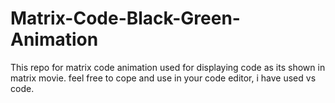 # Matrix-Code-Black-Green-Animation
This repo for matrix code animation used for displaying code as its shown in matrix movie. feel free to cope and use in your code editor, i have used vs code.

